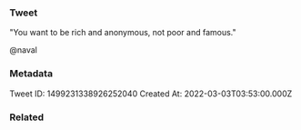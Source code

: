 ### Tweet
"You want to be rich and anonymous, not poor and famous." 

@naval

### Metadata
Tweet ID: 1499231338926252040
Created At: 2022-03-03T03:53:00.000Z

### Related

